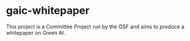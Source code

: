 # gaic-whitepaper
This project is a Committee Project run by the GSF and aims to produce a whitepaper on Green AI. 
